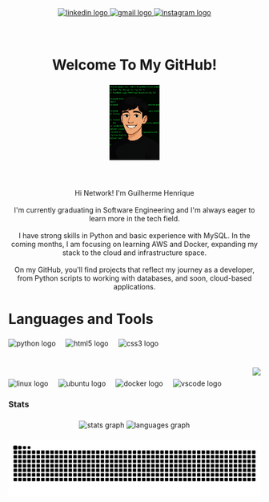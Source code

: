 <div align="center">
  <a href="https://br.linkedin.com/in/guilherme-henrique-401a6b2b1" target="_blank">
    <img src="https://img.shields.io/static/v1?message=LinkedIn&logo=linkedin&label=&color=0077B5&logoColor=white&labelColor=&style=for-the-badge" height="25" alt="linkedin logo" />
  </a>
  <a href="mailto:guigasromantico@gmail.com" target="_blank">
    <img src="https://img.shields.io/static/v1?message=Gmail&logo=gmail&label=&color=D14836&logoColor=white&labelColor=&style=for-the-badge" height="25" alt="gmail logo" />
  </a>
  <a href="https://www.instagram.com/guigasxz?igsh=dGl5ZjZqajAwNjRt&utm_source=qr" target="_blank">
    <img src="https://img.shields.io/static/v1?message=Instagram&logo=instagram&label=&color=E4405F&logoColor=white&labelColor=&style=for-the-badge" height="25" alt="instagram logo" />
  </a>
</div>

###

<br clear="both">

<h1 align="center">Welcome To My GitHub!</h1>

###

<div align="center">
  <img height="150" src="https://github.com/Guigaskt01/Guigaskt01/blob/main/gui.jpg?raw=true" />
</div>

###

<br clear="both">

<p align="center">Hi Network! I'm Guilherme Henrique<br><br>I'm currently graduating in Software Engineering and I'm always eager to learn more in the tech field.<br><br>I have strong skills in Python and basic experience with MySQL. In the coming months, I am focusing on learning AWS and Docker, expanding my stack to the cloud and infrastructure space.<br><br>On my GitHub, you'll find projects that reflect my journey as a developer, from Python scripts to working with databases, and soon, cloud-based applications.</p>

###

<h1 align="left">Languages ​​and Tools</h1>

###

 <div align="left">
  <img src="https://cdn.jsdelivr.net/gh/devicons/devicon/icons/python/python-original.svg" height="40" alt="python logo"  />
  <img width="12" />
  <img src="https://cdn.jsdelivr.net/gh/devicons/devicon/icons/html5/html5-original.svg" height="40" alt="html5 logo"  />
  <img width="12" />
  <img src="https://cdn.jsdelivr.net/gh/devicons/devicon/icons/css3/css3-original.svg" height="40" alt="css3 logo"  />
</div>

###
</div>

###

###

<br clear="both">

<img align="right" height="78" src="https://mir-s3-cdn-cf.behance.net/project_modules/1400_opt_1/d80b5e194042773.661e18e9c8ed8.gif" />

###

<div align="left">
  <img src="https://cdn.simpleicons.org/linux/FCC624" height="40" alt="linux logo" />
  <img width="12" />
  <img src="https://cdn.simpleicons.org/ubuntu/E95420" height="40" alt="ubuntu logo" />
  <img width="12" />
  <img src="https://cdn.jsdelivr.net/gh/devicons/devicon/icons/docker/docker-plain-wordmark.svg" height="40" alt="docker logo" />
  <img width="12" />
  <img src="https://cdn.jsdelivr.net/gh/devicons/devicon/icons/vscode/vscode-original.svg" height="40" alt="vscode logo" />
</div>

###

<h3 align="left">Stats</h3>

###

<div align="center">
  <img src="https://github-readme-stats.vercel.app/api?username=Guigaskt01&hide_title=true&hide_rank=false&show_icons=false&include_all_commits=false&count_private=true&disable_animations=true&theme=react&locale=en&hide_border=false&order=1" height="100" alt="stats graph" />
  <img src="https://github-readme-stats.vercel.app/api/top-langs?username=Guigaskt01&locale=en&hide_title=false&layout=compact&card_width=320&langs_count=5&theme=react&hide_border=false&order=2" height="100" alt="languages graph" />
</div>

###

<img src="https://raw.githubusercontent.com/Guigaskt01/Guigaskt01/output/snake.svg" alt="Snake animation" />


